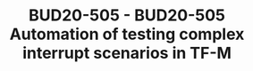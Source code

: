 ---
categories:
- bud20
description: Testing interrupt handling scenarios in TF-M is an important thing as
  secure/non-secure interrupts preempting secure/non-secure Thread mode in any combination,
  and having 2 independent schedulers (one on secure and one on non-secure side) makes
  interrupt handling a non-trivial task.<br><br>Creating test cases that run on the
  device under test is challenging, as there are limited number of peripherals that
  can be easily set up to trigger interrupts (these are basically the timer peripherals),
  and make those interrupts to trigger at a certain point of execution is even more
  challenging.<br><br>In this presentation I present a script utility that can be
  run inside a debugger, and that can trigger interrupts via NVIC registers at configurable
  points during execution, based on some configuration files.<br><br>The utility is
  not TF-M specific, can be used with any SW that can benefit from testing with IRQs
  triggered in NVIC.<br><br>The tool currently in proof-of-concept state internally
  for Arm Development Studio debugger, but we have plans to make a version that runs
  in GDB.<br><br>Possible topics to be covered (some might be dropped, based on how
  interesting (and long) other topic will turn out):<br>- Limitations of the current
  (upstream) tests<br>- The concept of the tool (description, basic diagrams)<br>-
  benefits over the current method, applicability in CI<br>- Implementation details<br>-
  Input file formats<br>- class hierarchy, debugger abstraction, integrating in the
  debugger<br>- Comparing scripting capabilities of Arm-DS and GDB debugger<br>- Demo
  (or presenting sample output)
image:
  featured: 'true'
  path: https://static.linaro.org/connect/bud20/images/BUD20-505.png
session_id: BUD20-505
session_speakers:
- speaker_bio: Mate is a software engineer at Arm. He has been working as a software
    engineer for over 10 years, developing software for environments ranging from
    telecom servers through windows desktop applications to IoT devices. Currently
    he is a maintainer of the Trusted Firmware-M open source project.<br />
  speaker_company: Arm Ltd.
  speaker_image: http://avatars.sched.co/5/8b/10468663/avatar.jpg.320x320px.jpg?a95
  speaker_name: Mate Toth-Pal
  speaker_position: Senior Software Engineer
  speaker_role: attendee, speaker
session_track: IoT and Embedded
tag: session
tags: IoT and Embedded
title: BUD20-505 - BUD20-505 Automation of testing complex interrupt scenarios in
  TF-M
---